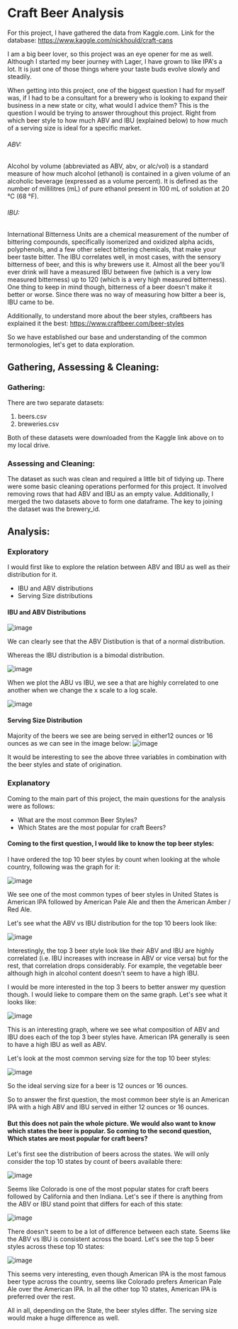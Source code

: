 # Craft Beer Analysis

For this project, I have gathered the data from Kaggle.com. Link for the database: https://www.kaggle.com/nickhould/craft-cans

I am a big beer lover, so this project was an eye opener for me as well. Although I started my beer journey with Lager, I have grown to like IPA's a lot. It is just one of those things where your taste buds evolve slowly and steadily. 

When getting into this project, one of the biggest question I had for myself was, if I had to be a consultant for a brewery who is looking to expand their business in a new state or city, what would I advice them? This is the question I would be trying to answer throughout this project. Right from which beer style to how much ABV and IBU (explained below) to how much of a serving size is ideal for a specific market.

###### ABV: 
Alcohol by volume (abbreviated as ABV, abv, or alc/vol) is a standard measure of how much alcohol (ethanol) is contained in a given volume of an alcoholic beverage (expressed as a volume percent). It is defined as the number of millilitres (mL) of pure ethanol present in 100 mL of solution at 20 °C (68 °F).

###### IBU: 
International Bitterness Units are a chemical measurement of the number of bittering compounds, specifically isomerized and oxidized alpha acids, polyphenols, and a few other select bittering chemicals, that make your beer taste bitter. The IBU correlates well, in most cases, with the sensory bitterness of beer, and this is why brewers use it. Almost all the beer you’ll ever drink will have a measured IBU between five (which is a very low measured bitterness) up to 120 (which is a very high measured bitterness). One thing to keep in mind though, bitterness of a beer doesn't make it better or worse. Since there was no way of measuring how bitter a beer is, IBU came to be. 

Additionally, to understand more about the beer styles, craftbeers has explained it the best: https://www.craftbeer.com/beer-styles

So we have established our base and understanding of the common termonologies, let's get to data exploration.

## Gathering, Assessing & Cleaning:
### Gathering:
There are two separate datasets:
1. beers.csv
2. breweries.csv

Both of these datasets were downloaded from the Kaggle link above on to my local drive.

### Assessing and Cleaning:
The dataset as such was clean and required a little bit of tidying up.
There were some basic cleaning operations performed for this project. It involved removing rows that had ABV and IBU as an empty value. Additionally, I merged the two datasets above to form one dataframe. The key to joining the dataset was the brewery_id.

## Analysis:
### Exploratory
I would first like to explore the relation between ABV and IBU as well as their distribution for it.
* IBU and ABV distributions
* Serving Size distributions

#### IBU and ABV Distributions


![image](https://user-images.githubusercontent.com/32137335/116833893-aa3e2200-ab89-11eb-99fd-424bb0644fab.png)

We can clearly see that the ABV Distibution is that of a normal distribution.

Whereas the IBU distribution is a bimodal distribution.

![image](https://user-images.githubusercontent.com/32137335/116833874-97c3e880-ab89-11eb-9b35-cdc80d224ec2.png)


When we plot the ABU vs IBU, we see a that are highly correlated to one another when we change the x scale to a log scale.

![image](https://user-images.githubusercontent.com/32137335/116833947-f7ba8f00-ab89-11eb-98f6-2a053a5143b5.png)

#### Serving Size Distribution

Majority of the beers we see are being served in either12 ounces or 16 ounces as we can see in the image below:
![image](https://user-images.githubusercontent.com/32137335/116833990-246ea680-ab8a-11eb-86e6-cfab496d4f95.png)

It would be interesting to see the above three variables in combination with the beer styles and state of origination.


### Explanatory
Coming to the main part of this project, the main questions for the analysis were as follows:
* What are the most common Beer Styles?
* Which States are the most popular for craft Beers?



#### Coming to the first question, I would like to know the top beer styles:

I have ordered the top 10 beer styles by count when looking at the whole country, following was the graph for it:

![image](https://user-images.githubusercontent.com/32137335/116271154-b96a3d80-a74d-11eb-8b62-8707f16420c7.png)

We see one of the most common types of beer styles in United States is American IPA followed by American Pale Ale and then the American Amber / Red Ale.

Let's see what the ABV vs IBU distribution for the top 10 beers look like:

![image](https://user-images.githubusercontent.com/32137335/116288655-ba0bcf80-a75f-11eb-8168-8d6fc1bc45a0.png)

Interestingly, the top 3 beer style look like their ABV and IBU are highly correlated (i.e. IBU increases with increase in ABV or vice versa) but for the rest, that correlation drops considerably. For example, the vegetable beer although high in alcohol content doesn't seem to have a high IBU.

I would be more interested in the top 3 beers to better answer my question though. I would lieke to compare them on the same graph. Let's see what it looks like:

![image](https://user-images.githubusercontent.com/32137335/116276568-a443dd80-a752-11eb-9d63-516630ca20aa.png)

This is an interesting graph, where we see what composition of ABV and IBU does each of the top 3 beer styles have. American IPA generally is seen to have a high IBU as well as ABV.

Let's look at the most common serving size for the top 10 beer styles:

![image](https://user-images.githubusercontent.com/32137335/116276972-07357480-a753-11eb-9308-436ab9b9ad55.png)

So the ideal serving size for a beer is 12 ounces or 16 ounces.

So to answer the first question, the most common beer style is an American IPA with a high ABV and IBU served in either 12 ounces or 16 ounces. 

#### But this does not pain the whole picture. We would also want to know which states the beer is popular. So coming to the second question, Which states are most popular for craft beers?

Let's first see the distribution of beers across the states. We will only consider the top 10 states by count of beers available there:

![image](https://user-images.githubusercontent.com/32137335/116277627-aa868980-a753-11eb-8eec-14a1eba4c767.png)

Seems like Colorado is one of the most popular states for craft beers followed by California and then Indiana. Let's see if there is anything from the ABV or IBU stand point that differs for each of this state:

![image](https://user-images.githubusercontent.com/32137335/116286147-e1ad6880-a75c-11eb-8057-429929a87725.png)

There doesn't seem to be a lot of difference between each state. Seems like the ABV vs IBU is consistent across the board. Let's see the top 5 beer styles across these top 10 states:

![image](https://user-images.githubusercontent.com/32137335/116289398-74033b80-a760-11eb-8a71-ebf20ce79f54.png)

This seems very interesting, even though American IPA is the most famous beer type across the country, seems like Colorado prefers American Pale Ale over the American IPA. In all the other top 10 states, American IPA is preferred over the rest.



All in all, depending on the State, the beer styles differ. The serving size would make a huge difference as well.














